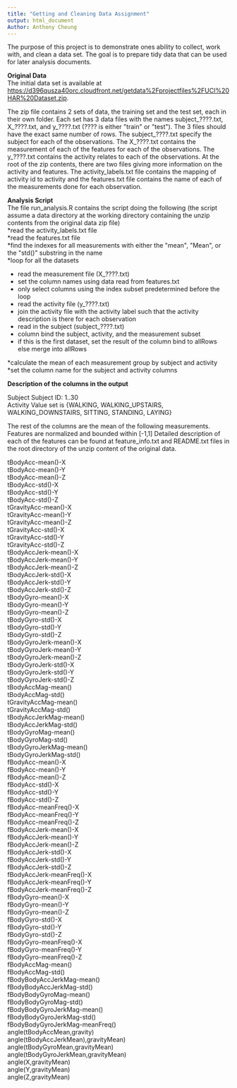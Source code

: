```yaml
---
title: "Getting and Cleaning Data Assignment"
output: html_document
Author: Anthony Cheung
---
```


The purpose of this project is to demonstrate ones ability to collect, work with, and clean a data set. The goal is to prepare tidy data that can be used for later analysis documents. 

**Original Data**   
The initial data set is available at <https://d396qusza40orc.cloudfront.net/getdata%2Fprojectfiles%2FUCI%20HAR%20Dataset.zip>.

The zip file contains 2 sets of data, the training set and the test set, each in their own folder. Each set has 3 data files with the names subject_????.txt, X_????.txt, and y_????.txt (???? is either "train" or "test").  The 3 files should have the exact same number of rows. The subject_????.txt specify the subject for each of the observations. The X_????.txt contains the measurement of each of the features for each of the observations. The y_????.txt contains the activity relates to each of the observations.  At the root of the zip contents, there are two files giving more information on the activity and features. The activity_labels.txt file contains the mapping of activity id to activity and the features.txt file contains the name of each of the measurements done for each observation.

**Analysis Script**   
The file run_analysis.R contains the script doing the following (the script assume a data directory at the working directory containing the unzip contents from the original data zip file)    
*read the activity_labels.txt file    
*read the features.txt file    
*find the indexes for all measurements with either the "mean", "Mean", or the "std()" substring in the name    
*loop for all the datasets    
  + read the measurement file  (X_????.txt)    
  + set the column names using data read from features.txt    
  + only select columns using the index subset predetermined before the loop   
  + read the activity file (y_????.txt)    
  + join the activity file with the activity label such that the activity description is there for each observation    
  + read in the subject (subject_????.txt)    
  + column bind the subject, activity, and the measurement subset    
  + if this is the first dataset, set the result of the column bind to allRows else merge into allRows   
  
*calculate the mean of each measurement group by subject and activity    
*set the column name for the subject and activity columns    

**Description of the columns in the output**

Subject   Subject ID: 1..30   
Activity  Value set is {WALKING, WALKING_UPSTAIRS, WALKING_DOWNSTAIRS, SITTING, STANDING, LAYING}   

The rest of the columns are the mean of the following measurements. Features are normalized and bounded within [-1,1]
Detailed description of each of the features can be found at feature_info.txt and README.txt files in the root directory of the unzip content of the original data.   

tBodyAcc-mean()-X   
tBodyAcc-mean()-Y   
tBodyAcc-mean()-Z   
tBodyAcc-std()-X   
tBodyAcc-std()-Y   
tBodyAcc-std()-Z   
tGravityAcc-mean()-X   
tGravityAcc-mean()-Y   
tGravityAcc-mean()-Z   
tGravityAcc-std()-X   
tGravityAcc-std()-Y   
tGravityAcc-std()-Z   
tBodyAccJerk-mean()-X   
tBodyAccJerk-mean()-Y   
tBodyAccJerk-mean()-Z   
tBodyAccJerk-std()-X   
tBodyAccJerk-std()-Y   
tBodyAccJerk-std()-Z   
tBodyGyro-mean()-X   
tBodyGyro-mean()-Y   
tBodyGyro-mean()-Z   
tBodyGyro-std()-X   
tBodyGyro-std()-Y   
tBodyGyro-std()-Z   
tBodyGyroJerk-mean()-X   
tBodyGyroJerk-mean()-Y   
tBodyGyroJerk-mean()-Z   
tBodyGyroJerk-std()-X   
tBodyGyroJerk-std()-Y   
tBodyGyroJerk-std()-Z   
tBodyAccMag-mean()   
tBodyAccMag-std()   
tGravityAccMag-mean()   
tGravityAccMag-std()   
tBodyAccJerkMag-mean()   
tBodyAccJerkMag-std()   
tBodyGyroMag-mean()   
tBodyGyroMag-std()   
tBodyGyroJerkMag-mean()    
tBodyGyroJerkMag-std()   
fBodyAcc-mean()-X   
fBodyAcc-mean()-Y   
fBodyAcc-mean()-Z   
fBodyAcc-std()-X   
fBodyAcc-std()-Y   
fBodyAcc-std()-Z   
fBodyAcc-meanFreq()-X   
fBodyAcc-meanFreq()-Y   
fBodyAcc-meanFreq()-Z   
fBodyAccJerk-mean()-X   
fBodyAccJerk-mean()-Y   
fBodyAccJerk-mean()-Z   
fBodyAccJerk-std()-X   
fBodyAccJerk-std()-Y   
fBodyAccJerk-std()-Z   
fBodyAccJerk-meanFreq()-X   
fBodyAccJerk-meanFreq()-Y   
fBodyAccJerk-meanFreq()-Z   
fBodyGyro-mean()-X   
fBodyGyro-mean()-Y   
fBodyGyro-mean()-Z   
fBodyGyro-std()-X   
fBodyGyro-std()-Y   
fBodyGyro-std()-Z   
fBodyGyro-meanFreq()-X   
fBodyGyro-meanFreq()-Y   
fBodyGyro-meanFreq()-Z   
fBodyAccMag-mean()   
fBodyAccMag-std()   
fBodyBodyAccJerkMag-mean()   
fBodyBodyAccJerkMag-std()   
fBodyBodyGyroMag-mean()   
fBodyBodyGyroMag-std()   
fBodyBodyGyroJerkMag-mean()   
fBodyBodyGyroJerkMag-std()   
fBodyBodyGyroJerkMag-meanFreq()   
angle(tBodyAccMean,gravity)   
angle(tBodyAccJerkMean),gravityMean)   
angle(tBodyGyroMean,gravityMean)   
angle(tBodyGyroJerkMean,gravityMean)   
angle(X,gravityMean)   
angle(Y,gravityMean)   
angle(Z,gravityMean)   
